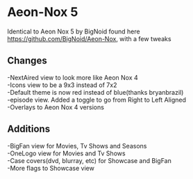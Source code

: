 Aeon-Nox 5
========
Identical to Aeon Nox 5 by BigNoid found here https://github.com/BigNoid/Aeon-Nox, with a few tweaks

Changes
-------
-NextAired view to look more like Aeon Nox 4  
-Icons view to be a 9x3 instead of 7x2  
-Default theme is now red instead of blue(thanks bryanbrazil)  
-episode view. Added a toggle to go from Right to Left Aligned  
-Overlays to Aeon Nox 4 versions  

Additions
---------
-BigFan view for Movies, Tv Shows and Seasons  
-OneLogo view for Movies and Tv Shows  
-Case covers(dvd, blurray, etc) for Showcase and BigFan  
-More flags to Showcase view  
